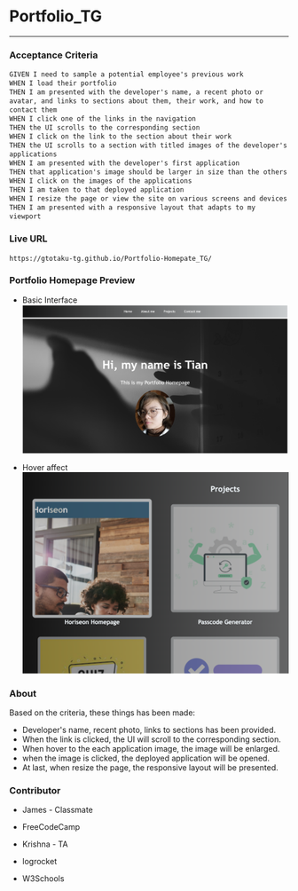 # Portfolio_TG
____
### Acceptance Criteria

```
GIVEN I need to sample a potential employee's previous work
WHEN I load their portfolio
THEN I am presented with the developer's name, a recent photo or avatar, and links to sections about them, their work, and how to contact them
WHEN I click one of the links in the navigation
THEN the UI scrolls to the corresponding section
WHEN I click on the link to the section about their work
THEN the UI scrolls to a section with titled images of the developer's applications
WHEN I am presented with the developer's first application
THEN that application's image should be larger in size than the others
WHEN I click on the images of the applications
THEN I am taken to that deployed application
WHEN I resize the page or view the site on various screens and devices
THEN I am presented with a responsive layout that adapts to my viewport
```

   

### Live URL
    https://gtotaku-tg.github.io/Portfolio-Homepate_TG/

### Portfolio Homepage Preview
* Basic Interface
    ![Basic interface](/Assets/images/portfolio.png)

* Hover affect
    ![Prompt alert](/Assets/images/hover_affect.png)


### About
Based on the criteria, these things has been made:
* Developer's name, recent photo, links to sections has been provided.
* When the link is clicked, the UI will scroll to the corresponding section.
* When hover to the each application image, the image will be enlarged.
* when the image is clicked, the deployed application will be opened.
* At last, when resize the page, the responsive layout will be presented.

### Contributor
* James - Classmate

* FreeCodeCamp

* Krishna - TA

* logrocket

* W3Schools


